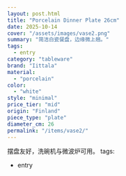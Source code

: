 ```yaml
---
layout: post.html
title: "Porcelain Dinner Plate 26cm"
date: 2025-10-14
cover: "/assets/images/vase2.png"
summary: "简洁白瓷餐盘，边缘微上翘。"
tags:
  - entry
category: "tableware"
brand: "Iittala"
material:
  - "porcelain"
color:
  - "white"
style: "minimal"
price_tier: "mid"
origin: "Finland"
piece_type: "plate"
diameter_cm: 26
permalink: "/items/vase2/"
---
```

摆盘友好，洗碗机与微波炉可用。
tags:
  - entry

